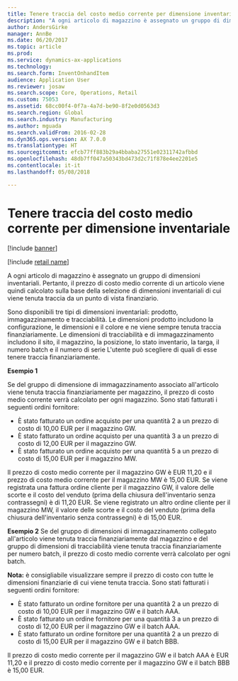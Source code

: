 ```yaml
---
title: Tenere traccia del costo medio corrente per dimensione inventariale
description: "A ogni articolo di magazzino è assegnato un gruppo di dimensioni inventariali. Pertanto, il prezzo di costo medio corrente di un articolo viene quindi calcolato sulla base della selezione di dimensioni inventariali di cui viene tenuta traccia da un punto di vista finanziario."
author: AndersGirke
manager: AnnBe
ms.date: 06/20/2017
ms.topic: article
ms.prod: 
ms.service: dynamics-ax-applications
ms.technology: 
ms.search.form: InventOnhandItem
audience: Application User
ms.reviewer: josaw
ms.search.scope: Core, Operations, Retail
ms.custom: 75053
ms.assetid: 68cc00f4-0f7a-4a7d-be90-8f2e0d0563d3
ms.search.region: Global
ms.search.industry: Manufacturing
ms.author: mguada
ms.search.validFrom: 2016-02-28
ms.dyn365.ops.version: AX 7.0.0
ms.translationtype: HT
ms.sourcegitcommit: efcb77ff883b29a4bbaba27551e02311742afbbd
ms.openlocfilehash: 48db7ff047a50343bd473d2c71f878e4ee2201e5
ms.contentlocale: it-it
ms.lasthandoff: 05/08/2018

---
```


# <a name="track-running-average-cost-per-inventory-dimension"></a>Tenere traccia del costo medio corrente per dimensione inventariale

[!include [banner](../includes/banner.md)]

[!include [retail name](../includes/retail-name.md)]

A ogni articolo di magazzino è assegnato un gruppo di dimensioni inventariali. Pertanto, il prezzo di costo medio corrente di un articolo viene quindi calcolato sulla base della selezione di dimensioni inventariali di cui viene tenuta traccia da un punto di vista finanziario.

Sono disponibili tre tipi di dimensioni inventariali: prodotto, immagazzinamento e tracciabilità. Le dimensioni prodotto includono la configurazione, le dimensioni e il colore e ne viene sempre tenuta traccia finanziariamente. Le dimensioni di tracciabilità e di immagazzinamento includono il sito, il magazzino, la posizione, lo stato inventario, la targa, il numero batch e il numero di serie L'utente può scegliere di quali di esse tenere traccia finanziariamente. 

**Esempio 1** 

Se del gruppo di dimensione di immagazzinamento associato all'articolo viene tenuta traccia finanziariamente per magazzino, il prezzo di costo medio corrente verrà calcolato per ogni magazzino. Sono stati fatturati i seguenti ordini fornitore:

-   È stato fatturato un ordine acquisto per una quantità 2 a un prezzo di costo di 10,00 EUR per il magazzino GW.
-   È stato fatturato un ordine acquisto per una quantità 3 a un prezzo di costo di 12,00 EUR per il magazzino GW.
-   È stato fatturato un ordine acquisto per una quantità 5 a un prezzo di costo di 15,00 EUR per il magazzino MW.

Il prezzo di costo medio corrente per il magazzino GW è EUR 11,20 e il prezzo di costo medio corrente per il magazzino MW è 15,00 EUR. Se viene registrata una fattura ordine cliente per il magazzino GW, il valore delle scorte e il costo del venduto (prima della chiusura dell'inventario senza contrassegni) è di 11,20 EUR. Se viene registrato un altro ordine cliente per il magazzino MW, il valore delle scorte e il costo del venduto (prima della chiusura dell'inventario senza contrassegni) è di 15,00 EUR. 

**Esempio 2** Se del gruppo di dimensioni di immagazzinamento collegato all'articolo viene tenuta traccia finanziariamente dal magazzino e del gruppo di dimensioni di tracciabilità viene tenuta traccia finanziariamente per numero batch, il prezzo di costo medio corrente verrà calcolato per ogni batch. 

**Nota:** è consigliabile visualizzare sempre il prezzo di costo con tutte le dimensioni finanziarie di cui viene tenuta traccia. Sono stati fatturati i seguenti ordini fornitore:

-   È stato fatturato un ordine fornitore per una quantità 2 a un prezzo di costo di 10,00 EUR per il magazzino GW e il batch AAA.
-   È stato fatturato un ordine fornitore per una quantità 3 a un prezzo di costo di 12,00 EUR per il magazzino GW e il batch AAA.
-   È stato fatturato un ordine fornitore per una quantità 2 a un prezzo di costo di 15,00 EUR per il magazzino GW e il batch BBB.

Il prezzo di costo medio corrente per il magazzino GW e il batch AAA è EUR 11,20 e il prezzo di costo medio corrente per il magazzino GW e il batch BBB è 15,00 EUR.





